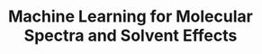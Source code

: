 ---
layout: event-single
image: /assets/uploads/QMmulti.jpg
title: "Machine Learning for Molecular Spectra and Solvent Effects"
start: 2021-06-14 17:00
end: 2021-06-14 17:30
link_to: https://talks.cam.ac.uk/talk/index/160912
class: spark
desc: Dr Michael Gastegger, Technische Universität Berlin, will present his work as part of the Machine learning in Physics, Chemistry and Materials discussion group (MLDG) series.
---